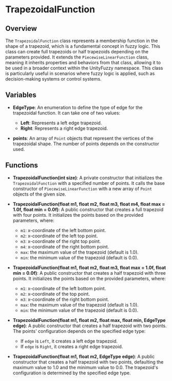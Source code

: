 # TrapezoidalFunction

## Overview
The `TrapezoidalFunction` class represents a membership function in the shape of a trapezoid, which is a fundamental concept in fuzzy logic. This class can create full trapezoids or half trapezoids depending on the parameters provided. It extends the `PiecewiseLinearFunction` class, meaning it inherits properties and behaviors from that class, allowing it to be used in a broader context within the UnityFuzzy namespace. This class is particularly useful in scenarios where fuzzy logic is applied, such as decision-making systems or control systems.

## Variables
- **EdgeType**: An enumeration to define the type of edge for the trapezoidal function. It can take one of two values:
  - **Left**: Represents a left edge trapezoid.
  - **Right**: Represents a right edge trapezoid.

- **points**: An array of `Point` objects that represent the vertices of the trapezoidal shape. The number of points depends on the constructor used.

## Functions
- **TrapezoidalFunction(int size)**: A private constructor that initializes the `TrapezoidalFunction` with a specified number of points. It calls the base constructor of `PiecewiseLinearFunction` with a new array of `Point` objects of the given size.

- **TrapezoidalFunction(float m1, float m2, float m3, float m4, float max = 1.0f, float min = 0.0f)**: A public constructor that creates a full trapezoid with four points. It initializes the points based on the provided parameters, where:
  - `m1`: x-coordinate of the left bottom point.
  - `m2`: x-coordinate of the left top point.
  - `m3`: x-coordinate of the right top point.
  - `m4`: x-coordinate of the right bottom point.
  - `max`: the maximum value of the trapezoid (default is 1.0).
  - `min`: the minimum value of the trapezoid (default is 0.0).

- **TrapezoidalFunction(float m1, float m2, float m3, float max = 1.0f, float min = 0.0f)**: A public constructor that creates a half trapezoid with three points. It initializes the points based on the provided parameters, where:
  - `m1`: x-coordinate of the left bottom point.
  - `m2`: x-coordinate of the top point.
  - `m3`: x-coordinate of the right bottom point.
  - `max`: the maximum value of the trapezoid (default is 1.0).
  - `min`: the minimum value of the trapezoid (default is 0.0).

- **TrapezoidalFunction(float m1, float m2, float max, float min, EdgeType edge)**: A public constructor that creates a half trapezoid with two points. The points' configuration depends on the specified edge type:
  - If `edge` is `Left`, it creates a left edge trapezoid.
  - If `edge` is `Right`, it creates a right edge trapezoid.

- **TrapezoidalFunction(float m1, float m2, EdgeType edge)**: A public constructor that creates a half trapezoid with two points, defaulting the maximum value to 1.0 and the minimum value to 0.0. The trapezoid's configuration is determined by the specified edge type.